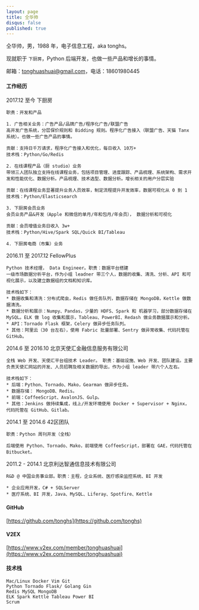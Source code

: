 ```yaml
---
layout: page
title: 仝华帅
disqus: false
published: true
---
```


仝华帅，男，1988 年，电子信息工程，aka tonghs。

现就职于 `下厨房`，Python 后端开发，也做一些产品和增长的事情。

邮箱：[tonghuashuai@gmail.com](mailto:tonghuashuai#gmail.com)，电话：18601980445

####     
#### 工作经历

2017.12 至今 下厨房 

    职责：开发和产品

    1. 广告相关业务：广告产品/品牌广告/程序化广告/联盟广告
    高并发广告系统，分层保价规则和 Bidding 规则。程序化广告接入（联盟广告、天猫 Tanx 系统）。也做一些广告产品的事情。
    
    贡献：支持日千万请求，程序化广告接入和优化，每日收入 10万+
    技术栈：Python/Go/Redis
    
    2. 在线课程产品（厨 studio）业务
    带领三人团队独立支持在线课程业务，包括项目管理、进度跟踪、产品梳理、系统架构、需求开发和性能优化、数据分析。产品梳理、技术选型、数据分析。增长相关的用户分层实验
    
    贡献：在线课程业务显著提升业务人员效率，制定流程提升开发效率，数据可视化从 0 到 1
    技术栈：Python/Elasticsearch
    
    3. 下厨房会员业务
    会员业务产品&开发（Apple 和微信的单月/年和包月/年会员）， 数据分析和可视化
    
    贡献：会员增值业务日收入 3w+
    技术栈：Python/Hive/Spark SQL/Quick BI/Tableau
    
    4. 下厨房电商（市集）业务
    

2016.11 至 2017.12 FellowPlus 

    Python 技术经理， Data Engineer。职责：数据平台搭建
    一级市场数据分析平台，作为小组 leadner 带三个人，数据的收集、清洗、分析、API 和可视化展示，以及建立数据组的文档和知识库。
    
    技术栈如下：
    * 数据收集和清洗：分布式爬虫，Redis 做任务队列，数据存储在 MongoDB，Kettle 做数据清洗。 
    * 数据分析和展示：Numpy、Pandas，少量的 HDFS、Spark 和 机器学习，部分数据存储在 MySQL。ELK 做 log 收集和展示，Tableau、PowerBI、Redash 做业务数据展示和分析。
    * API：Tornado Flask 框架，Celery 做异步任务队列。
    * 其他：阿里云（30 台左右），使用 Fabric 批量部署、Sentry 做异常收集、代码托管在 GitHub。
     

2014.6 至 2016.10 北京天使汇金融信息服务有限公司

    全栈 Web 开发、天使汇平台组技术 Leader。 职责：基础设施、Web 开发、团队建设。主要负责天使汇网站的开发、人员招聘及相关数据的导出，作为小组 leader 带六个人左右。

    技术栈如下：
    * 后端：Python、Tornado、Mako，Gearman 做异步任务。
    * 数据存储： MongoDB、Redis。
    * 前端：CoffeeScript、AvalonJS、Gulp。
    * 其他：Jenkins 做持续集成，线上/开发环境使用 Docker + Supervisor + Nginx，代码托管在 GitHub、Gitlab。

2014.1 至 2014.6 42区团队

    职责：Python 周刊开发（全栈）

    后端使用 Python、Tornado、Mako，前端使用 CoffeeScript，部署在 GAE，代码托管在 Bitbucket。

2011.2 - 2014.1 北京利达智通信息技术有限公司

    R&D @ 中国业务事业部。职责：主程，企业系统、医疗感染监控系统、BI 开发

    * 企业应用开发，C# + SQLServer
    * 医疗系统、BI 开发，Java、MySQL、Liferay、Spotfire、Kettle

####    
#### GitHub
[https://github.com/tonghs](https://github.com/tonghs)


####    
#### V2EX
[https://www.v2ex.com/member/tonghuashuai](https://www.v2ex.com/member/tonghuashuai)


####    
#### 技术栈
    Mac/Linux Docker Vim Git
    Python Tornado Flask/ Golang Gin
    Redis MySQL MongoDB
    ELK Spark Kettle Tableau Power BI
    Scrum
